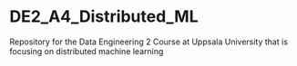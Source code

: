 # DE2_A4_Distributed_ML
Repository for the Data Engineering 2 Course at Uppsala University that is focusing on distributed machine learning
